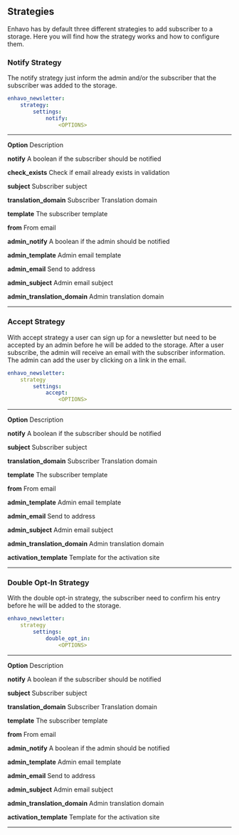 ## Strategies

Enhavo has by default three different strategies to add subscriber to a
storage. Here you will find how the strategy works and how to configure
them.

### Notify Strategy

The notify strategy just inform the admin and/or the subscriber that the
subscriber was added to the storage.

```yaml
enhavo_newsletter:
    strategy:
        settings:
            notify:
                <OPTIONS>
```

  ------------------------------ -------------------------------------------------
  **Option**                     Description

  **notify**                     A boolean if the subscriber should be notified

  **check_exists**               Check if email already exists in validation

  **subject**                    Subscriber subject

  **translation_domain**         Subscriber Translation domain

  **template**                   The subscriber template

  **from**                       From email

  **admin_notify**               A boolean if the admin should be notified

  **admin_template**             Admin email template

  **admin_email**                Send to address

  **admin_subject**              Admin email subject

  **admin_translation_domain**   Admin translation domain
  ------------------------------ -------------------------------------------------

### Accept Strategy

With accept strategy a user can sign up for a newsletter but need to be
accepted by an admin before he will be added to the storage. After a
user subscribe, the admin will receive an email with the subscriber
information. The admin can add the user by clicking on a link in the
email.

```yaml
enhavo_newsletter:
    strategy
        settings:
            accept:
                <OPTIONS>
```

  ------------------------------ -------------------------------------------------
  **Option**                     Description

  **notify**                     A boolean if the subscriber should be notified

  **subject**                    Subscriber subject

  **translation_domain**         Subscriber Translation domain

  **template**                   The subscriber template

  **from**                       From email

  **admin_template**             Admin email template

  **admin_email**                Send to address

  **admin_subject**              Admin email subject

  **admin_translation_domain**   Admin translation domain

  **activation_template**        Template for the activation site
  ------------------------------ -------------------------------------------------

### Double Opt-In Strategy

With the double opt-in strategy, the subscriber need to confirm his
entry before he will be added to the storage.

```yaml
enhavo_newsletter:
    strategy
        settings:
            double_opt_in:
                <OPTIONS>
```

  ------------------------------ -------------------------------------------------
  **Option**                     Description

  **notify**                     A boolean if the subscriber should be notified

  **subject**                    Subscriber subject

  **translation_domain**         Subscriber Translation domain

  **template**                   The subscriber template

  **from**                       From email

  **admin_notify**               A boolean if the admin should be notified

  **admin_template**             Admin email template

  **admin_email**                Send to address

  **admin_subject**              Admin email subject

  **admin_translation_domain**   Admin translation domain

  **activation_template**        Template for the activation site
  ------------------------------ -------------------------------------------------
